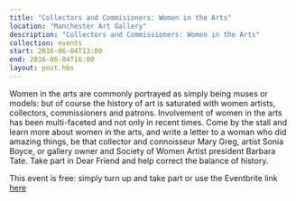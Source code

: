 ```yaml
---
title: "Collectors and Commisioners: Women in the Arts"
location: "Manchester Art Gallery"
description: "Collectors and Commissioners: Women in the Arts"
collection: events
start: 2016-06-04T13:00
end: 2016-06-04T16:00
layout: post.hbs
---
```

Women in the arts are commonly portrayed as simply being muses or models: but of course the history of art is saturated with women artists, collectors, commissioners and patrons. Involvement of women in the arts has been multi-faceted and not only in recent times. Come by the stall and learn more about women in the arts, and write a letter to a woman who did amazing things, be that collector and connoisseur Mary Greg, artist Sonia Boyce, or gallery owner and Society of Women Artist president Barbara Tate. Take part in Dear Friend and help correct the balance of history. 

This event is free: simply turn up and take part or use the Eventbrite link [here](https://www.eventbrite.co.uk/e/dear-friend-collectors-and-commissioners-women-in-the-arts-tickets-24393282966) 
